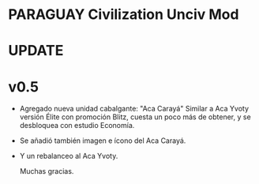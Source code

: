 # PARAGUAY Civilization Unciv Mod
# UPDATE
# v0.5
- Agregado nueva unidad cabalgante: "Aca Carayá"
  Similar a Aca Yvoty versión Élite con promoción Blitz, cuesta un poco más de obtener, y se desbloquea con estudio Economía.

- Se añadió también imagen e ícono del Aca Carayá.

- Y un rebalanceo al Aca Yvoty.

  Muchas gracias.
